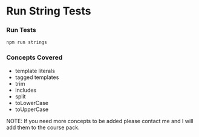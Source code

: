 # Run String Tests

### Run Tests

```
npm run strings
```

### Concepts Covered

- template literals
- tagged templates
- trim
- includes
- split
- toLowerCase
- toUpperCase

NOTE: If you need more concepts to be added please contact me and I will add them to the course pack.